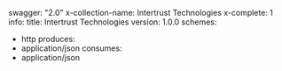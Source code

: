 swagger: "2.0"
x-collection-name: Intertrust Technologies
x-complete: 1
info:
  title: Intertrust Technologies
  version: 1.0.0
schemes:
- http
produces:
- application/json
consumes:
- application/json